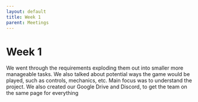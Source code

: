 ```yaml
---
layout: default
title: Week 1
parent: Meetings
---
```


# Week 1

We went through the requirements exploding them out into smaller more manageable tasks. We also talked about potential ways the game would be played, such as controls, mechanics, etc. Main focus was to understand the project. We also created our Google Drive and Discord, to get the team on the same page for everything
